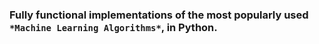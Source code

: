  ### Fully functional implementations of the most popularly used `*Machine Learning Algorithms*`, in Python.
